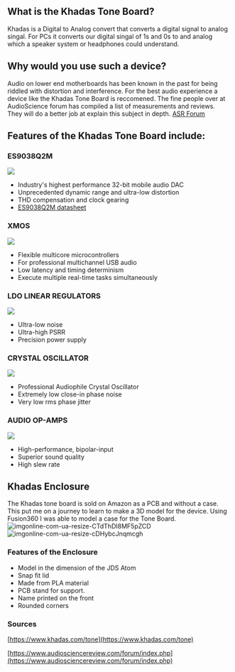 ## What is the Khadas Tone Board?
Khadas is a Digital to Analog convert that converts a digital signal to analog singal. For PCs it converts our digital singal of 1s and 0s to and analog which a speaker system or headphones could understand.
## Why would you use such a device?
Audio on lower end motherboards has been known in the past for being riddled with distortion and interference. For the best audio experience a device like the Khadas Tone Board is reccomened. The fine people over at AudioScience forum has compiled a list of measurements and reviews. They will do a better job at explain this subject in depth. 
[ASR Forum](https://www.audiosciencereview.com/forum/index.php?pages/Audio_DAC_Performance_Index/ "ASR Forum")
## Features of the Khadas Tone Board include:
### ES9038Q2M
![](https://static.wixstatic.com/media/04a2a6_403342b185cf46d7bae5ffc8cdcae6f3~mv2.jpg/v1/fill/w_400,h_400,al_c,q_80,usm_0.66_1.00_0.01/ess.webp)
- Industry's highest performance 32-bit mobile audio DAC
- Unprecedented dynamic range and ultra-low distortion
- THD compensation and clock gearing
- [ES9038Q2M datasheet](https://dl.khadas.com/Hardware/Tone1/Datasheet/ES9038Q2M_Datasheet_Wesion.pdf "ES9038Q2M datasheet")
### XMOS
![](https://static.wixstatic.com/media/04a2a6_9b39ae3804aa49639ceefea3193f8fbc~mv2.jpg/v1/fill/w_400,h_400,al_c,q_80,usm_0.66_1.00_0.01/xmos_core.webp)
- Flexible multicore microcontrollers
- For professional multichannel USB audio
- Low latency and timing determinism
- Execute multiple real-time tasks simultaneously
### LDO LINEAR REGULATORS
![](https://static.wixstatic.com/media/04a2a6_4907a8bb72084a38b227a17e8f27a117~mv2.jpg/v1/fill/w_400,h_400,al_c,q_80,usm_0.66_1.00_0.01/ldo.webp)
- Ultra-low noise
- Ultra-high PSRR
- Precision power supply
### CRYSTAL OSCILLATOR
![](https://static.wixstatic.com/media/04a2a6_51039ce8aaab4882b7a554c5a38a0dd0~mv2.jpg/v1/fill/w_400,h_400,al_c,q_80,usm_0.66_1.00_0.01/crystal.webp)
- Professional Audiophile Crystal Oscillator
- Extremely low close-in phase noise
- Very low rms phase jitter
### AUDIO OP-AMPS
![](https://static.wixstatic.com/media/04a2a6_2dc389f03d5c4db78e3748e0390ef4ac~mv2.jpg/v1/fill/w_400,h_400,al_c,q_80,usm_0.66_1.00_0.01/op-amp.webp)
- High-performance, bipolar-input
- Superior sound quality
- High slew rate
## Khadas Enclosure
The Khadas tone board is sold on Amazon as a PCB and without a case. This put me on a journey to learn to make a 3D model for the device.
Using Fusion360 I was able to model a case for the Tone Board.
![imgonline-com-ua-resize-CTdThDI8MF5pZCD](https://user-images.githubusercontent.com/59487209/87256816-6e4f9a00-c45b-11ea-9ea5-d4fe88d69051.jpg)
![imgonline-com-ua-resize-cDHybcJnqmcgh](https://user-images.githubusercontent.com/59487209/87256823-7e677980-c45b-11ea-920c-079d23bb4290.jpg)
### Features of the Enclosure
- Model in the dimension of the JDS Atom
- Snap fit lid
- Made from PLA material
- PCB stand for support.
- Name printed on the front
- Rounded corners

### Sources
[https://www.khadas.com/tone](https://www.khadas.com/tone)

[https://www.audiosciencereview.com/forum/index.php](https://www.audiosciencereview.com/forum/index.php)

